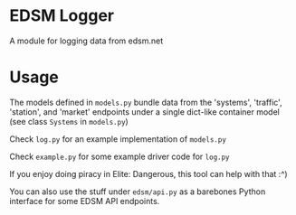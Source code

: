 # EDSM Logger
A module for logging data from edsm.net

# Usage
The models defined in `models.py` bundle data from the 'systems', 'traffic', 'station', and 'market' endpoints under a single dict-like container model (see class `Systems` in `models.py`)

Check `log.py` for an example implementation of `models.py`

Check `example.py` for some example driver code for `log.py`

If you enjoy doing piracy in Elite: Dangerous, this tool can help with that :^)

You can also use the stuff under `edsm/api.py` as a barebones Python interface for some EDSM API endpoints.

